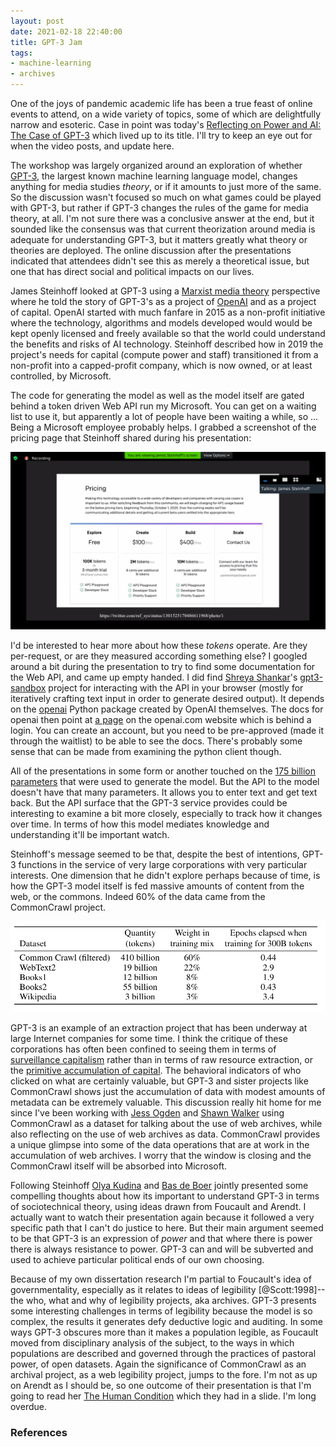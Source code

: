 ```yaml
---
layout: post
date: 2021-02-18 22:40:00
title: GPT-3 Jam
tags:
- machine-learning
- archives
---
```



One of the joys of pandemic academic life has been a true feast of online
events to attend, on a wide variety of topics, some of which are delightfully
narrow and esoteric. Case in point was today's [Reflecting on Power and AI: The
Case of GPT-3](
https://www.delftdesignforvalues.nl/event/reflecting-on-power-and-ai-the-case-of-gpt-3-workshop/)
which lived up to its title. I'll try to keep an eye out for when the video
posts, and update here.

The workshop was largely organized around an exploration of whether [GPT-3],
the largest known machine learning language model, changes anything for media
studies *theory*, or if it amounts to just more of the same. So the discussion
wasn't focused so much on what games could be played with GPT-3, but rather if
GPT-3 changes the rules of the game for media theory, at all. I'm not sure
there was a conclusive answer at the end, but it sounded like the consensus was
that current theorization around media is adequate for understanding GPT-3, but
it matters greatly what theory or theories are deployed. The online discussion
after the presentations indicated that attendees didn't see this as merely
a theoretical issue, but one that has direct social and political impacts on
our lives.

James Steinhoff looked at GPT-3 using a [Marxist media theory] perspective
where he told the story of GPT-3's as a project of [OpenAI] and as a project of
capital. OpenAI started with much fanfare in 2015 as a non-profit initiative
where the technology, algorithms and models developed would would be kept
openly licensed and freely available so that the world could understand the
benefits and risks of AI technology. Steinhoff described how in 2019 the
project's needs for capital (compute power and staff) transitioned it from
a non-profit into a capped-profit company, which is now owned, or at least
controlled, by Microsoft.

The code for generating the model as well as the model itself are gated behind
a token driven Web API run my Microsoft. You can get on a waiting list to use
it, but apparently a lot of people have been waiting a while, so ... Being
a Microsoft employee probably helps. I grabbed a screenshot of the pricing page
that Steinhoff shared during his presentation:

<a href="/images/gpt3-pricing.png"><img src="/images/gpt3-pricing.png" class="img-fluid"></a>

I'd be interested to hear more about how these *tokens* operate. Are they
per-request, or are they measured according something else? I googled around
a bit during the presentation to try to find some documentation for the Web
API, and came up empty handed. I did find [Shreya Shankar]'s [gpt3-sandbox]
project for interacting with the API in your browser (mostly for iteratively
crafting text input in order to generate desired output). It depends on the
[openai] Python package created by OpenAI themselves. The docs for openai then
point at [a page](https://beta.openai.com/docs/api-reference?lang=python) on
the openai.com website which is behind a login. You can create an account, but
you need to be pre-approved (made it through the waitlist) to be able to see
the docs. There's probably some sense that can be made from examining the
python client though.

All of the presentations in some form or another touched on the [175 billion
parameters] that were used to generate the model. But the API to the model
doesn't have that many parameters. It allows you to enter text and get text
back. But the API surface that the GPT-3 service provides could be
interesting to examine a bit more closely, especially to track how it changes
over time. In terms of how this model mediates knowledge and understanding
it'll be important watch. 

Steinhoff's message seemed to be that, despite the best of intentions, 
GPT-3 functions in the service of very large corporations with very particular
interests. One dimension that he didn't explore perhaps because of time, is how
the GPT-3 model itself is fed massive amounts of content from the web, or the
commons. Indeed 60% of the data came from the CommonCrawl project.

<a href="https://arxiv.org/abs/2005.14165"><img class="img-fluid" src="/images/gpt-data.png"></a>

GPT-3 is an example of an extraction project that has been underway at large
Internet companies for some time. I think the critique of these corporations
has often been confined to seeing them in terms of [surveillance capitalism]
rather than in terms of raw resource extraction, or the [primitive accumulation
of capital]. The behavioral indicators of who clicked on what are certainly
valuable, but GPT-3 and sister projects like CommonCrawl shows just the
accumulation of data with modest amounts of metadata can be extremely valuable.
This discussion really hit home for me since I've been working with [Jess
Ogden] and [Shawn Walker] using CommonCrawl as a dataset for talking about the
use of web archives, while also reflecting on the use of web archives as data.
CommonCrawl provides a unique glimpse into some of the data operations that are
at work in the accumulation of web archives. I worry that the window is closing
and the CommonCrawl itself will be absorbed into Microsoft.

Following Steinhoff [Olya Kudina] and [Bas de Boer] jointly presented some
compelling thoughts about how its important to understand GPT-3 in terms of
sociotechnical theory, using ideas drawn from Foucault and Arendt. I actually
want to watch their presentation again because it followed a very specific path
that I can't do justice to here. But their main argument seemed to be that
GPT-3 is an expression of *power* and that where there is power there is always
resistance to power. GPT-3 can and will be subverted and used to achieve
particular political ends of our own choosing.

Because of my own dissertation research I'm partial to Foucault's idea of
governmentality, especially as it relates to ideas of legibility
[@Scott:1998]--the who, what and why of legibility projects, aka archives.
GPT-3 presents some interesting challenges in terms of legibility because the
model is so complex, the results it generates defy deductive logic and
auditing. In some ways GPT-3 obscures more than it makes a population legible,
as Foucault moved from disciplinary analysis of the subject, to the ways in
which populations are described and governed through the practices of pastoral
power, of open datasets. Again the significance of CommonCrawl as an archival
project, as a web legibility project, jumps to the fore. I'm not as up on
Arendt as I should be, so one outcome of their presentation is that I'm going
to read her [The Human Condition] which they had in a slide. I'm long overdue.

### References

[James Steinhoff]: https://escience.washington.edu/people/james-steinhoff/
[Olya Kudina]: https://www.tudelft.nl/en/tpm/about-the-faculty/departments/values-technology-and-innovation/people/assistant-professors/dr-o-olya-kudina/
[Bas de Boer]: https://people.utwente.nl/s.o.m.deboer
[OpenAI]: https://en.wikipedia.org/wiki/OpenAI
[GPT-3]: https://en.wikipedia.org/wiki/GPT-3
[175 billion parameters]: https://arxiv.org/abs/2005.14165
[Shreya Shankar]: https://www.shreya-shankar.com/
[gpt3-sandbox]: https://github.com/shreyashankar/gpt3-sandbox
[surveillance capitalism]: https://en.wikipedia.org/wiki/Surveillance_capitalism
[primitive accumulation of capital]: https://en.wikipedia.org/wiki/Primitive_accumulation_of_capital
[Jess Ogden]: https://twitter.com/jessogden
[Shawn Walker]: https://twitter.com/walkeroh
[The Human Condition]: https://en.wikipedia.org/wiki/The_Human_Condition
[Marxist media theory]: https://en.wikipedia.org/wiki/Mediation_(Marxist_theory_and_media_studies)
